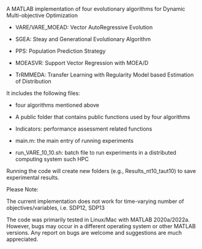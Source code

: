 A MATLAB implementation of four evolutionary algorithms for Dynamic Multi-objective Optimization

- VARE/VARE_MOEAD: Vector AutoRegressive Evolution

- SGEA: Steay and Generational Evolutionary Algorithm

- PPS: Population Prediction Strategy

- MOEASVR: Support Vector Regression with MOEA/D

- TrRMMEDA: Transfer Learning with Regularity Model based Estimation of Distribution

It includes the following files:

- four algorithms mentioned above

- A public folder that contains public functions used by four algorithms

- Indicators: performance assessment related functions

- main.m: the main entry of running experiments

- run_VARE_10_10.sh: batch file to run experiments in a distributed computing system such HPC

Running the code will create new folders (e.g., Results_nt10_taut10) to save experimental results.

Please Note: 

The current implementation does not work for time-varying number of objectives/variables, i.e. SDP12, SDP13

The code was primarily tested in Linux/Mac with MATLAB 2020a/2022a. However, bugs may occur in a different operating system or other MATLAB versions. Any report on bugs are welcome and suggestions are much appreciated.